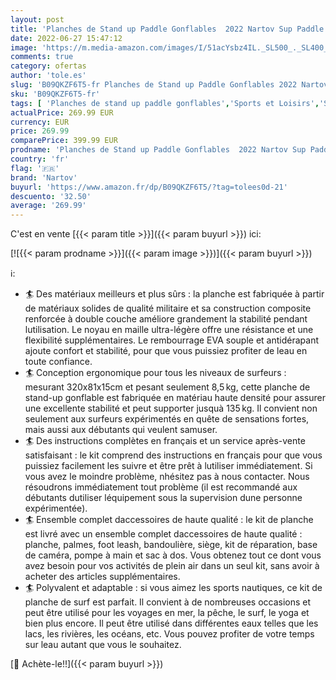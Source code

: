 ```yaml
---
layout: post
title: 'Planches de Stand up Paddle Gonflables  2022 Nartov Sup Paddle Gonflable pour Adulte acve Siège  Pagaie Réglable  Socle de Caméra  Pompe  Laisse  Sac à Dos de Voyage'
date: 2022-06-27 15:47:12
image: 'https://m.media-amazon.com/images/I/51acYsbz4IL._SL500_._SL400_.jpg'
comments: true
category: ofertas
author: 'tole.es'
slug: 'B09QKZF6T5-fr Planches de Stand up Paddle Gonflables 2022 Nartov Sup...'
sku: 'B09QKZF6T5-fr'
tags: [ 'Planches de stand up paddle gonflables','Sports et Loisirs','Sports nautiques','Stand up paddle','Vêtements et équipement de sport','nartov','🇫🇷', ]
actualPrice: 269.99 EUR
currency: EUR
price: 269.99
comparePrice: 399.99 EUR
prodname: 'Planches de Stand up Paddle Gonflables  2022 Nartov Sup Paddle Gonflable pour Adulte acve Siège  Pagaie Réglable  Socle de Caméra  Pompe  Laisse  Sac à Dos de Voyage'
country: 'fr'
flag: '🇫🇷'
brand: 'Nartov'
buyurl: 'https://www.amazon.fr/dp/B09QKZF6T5/?tag=tolees0d-21'
descuento: '32.50'
average: '269.99'
---
```


C'est en vente [{{< param title >}}]({{< param buyurl >}}) ici:

[![{{< param prodname >}}]({{< param image >}})]({{< param buyurl >}})

ℹ️:

- 🏄 Des matériaux meilleurs et plus sûrs : la planche est fabriquée à partir de matériaux solides de qualité militaire et sa construction composite renforcée à double couche améliore grandement la stabilité pendant lutilisation. Le noyau en maille ultra-légère offre une résistance et une flexibilité supplémentaires. Le rembourrage EVA souple et antidérapant ajoute confort et stabilité, pour que vous puissiez profiter de leau en toute confiance.
- 🏄 Conception ergonomique pour tous les niveaux de surfeurs : mesurant 320x81x15cm et pesant seulement 8,5 kg, cette planche de stand-up gonflable est fabriquée en matériau haute densité pour assurer une excellente stabilité et peut supporter jusquà 135 kg. Il convient non seulement aux surfeurs expérimentés en quête de sensations fortes, mais aussi aux débutants qui veulent samuser.
- 🏄 Des instructions complètes en français et un service après-vente satisfaisant : le kit comprend des instructions en français pour que vous puissiez facilement les suivre et être prêt à lutiliser immédiatement. Si vous avez le moindre problème, nhésitez pas à nous contacter. Nous résoudrons immédiatement tout problème (il est recommandé aux débutants dutiliser léquipement sous la supervision dune personne expérimentée).
- 🏄 Ensemble complet daccessoires de haute qualité : le kit de planche est livré avec un ensemble complet daccessoires de haute qualité : planche, palmes, foot leash, bandoulière, siège, kit de réparation, base de caméra, pompe à main et sac à dos. Vous obtenez tout ce dont vous avez besoin pour vos activités de plein air dans un seul kit, sans avoir à acheter des articles supplémentaires.
- 🏄 Polyvalent et adaptable : si vous aimez les sports nautiques, ce kit de planche de surf est parfait. Il convient à de nombreuses occasions et peut être utilisé pour les voyages en mer, la pêche, le surf, le yoga et bien plus encore. Il peut être utilisé dans différentes eaux telles que les lacs, les rivières, les océans, etc. Vous pouvez profiter de votre temps sur leau autant que vous le souhaitez.

[🛒 Achète-le!!]({{< param buyurl >}})
